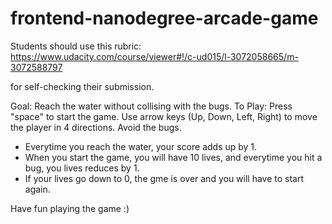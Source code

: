 frontend-nanodegree-arcade-game
===============================

Students should use this rubric: https://www.udacity.com/course/viewer#!/c-ud015/l-3072058665/m-3072588797

for self-checking their submission.

Goal: Reach the water without collising with the bugs.
To Play: Press "space" to start the game. Use arrow keys (Up, Down, Left, Right) to move the player in 4 directions. Avoid the bugs.
- Everytime you reach the water, your score adds up by 1.
- When you start the game, you will have 10 lives, and everytime you hit a bug, you lives reduces by 1.
- If your lives go down to 0, the gme is over and you will have to start again.

Have fun playing the game :)
